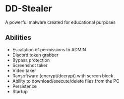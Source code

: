 # DD-Stealer
A powerful malware created for educational purposes

## Abilities
- Escalation of permissions to ADMIN
- Discord token grabber
- Bypass protection
- Screenshot taker
- Video taker
- Ransoftware (encrypt/decrypt) with screen block
- Ability to download/execute/delete files from the PC
- Persistence
- Startup
